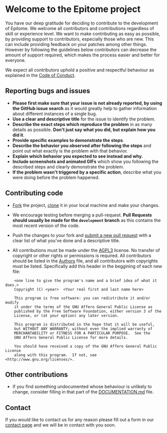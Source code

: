 # Welcome to the Epitome project

You have our deep gratitude for deciding to contribute to the development of Epitome. We welcome all contributors and contributions regardless of skill or experience level. We want to make contributing as easy as possible, by providing support to contributors, especially those who are new. This can include providing feedback on your patches among other things.  However by following the guidelines below contributors can decrease the amount of support required, which makes the process easier and better for everyone.

We expect all contributors uphold a positive and respectful behaviour as explained in the [Code of Conduct](CODE_OF_CONDUCT.md).

## Reporting bugs and issues

* **Please first make sure that your issue is not already reported, by using the GitHub issue search** as it would greatly help to gather information about different instances of a single bug.
* **Use a clear and descriptive title** for the issue to identify the problem.
* **Describe the exact steps which reproduce the problem** in as many details as possible. **Don't just say what you did, but explain how you did it**.
* **Provide specific examples to demonstrate the steps**.
* **Describe the behavior you observed after following the steps** and point out what exactly is the problem with that behavior.
* **Explain which behavior you expected to see instead and why.**
* **Include screenshots and animated GIFs** which show you following the described steps and clearly demonstrate the problem. 
* **If the problem wasn't triggered by a specific action**, describe what you were doing before the problem happened.

## Contributing code

* [Fork](https://help.github.com/articles/fork-a-repo/) the project, [clone](https://help.github.com/articles/cloning-a-repository/) it in your local machine and make your changes.

* We encourage testing before merging a pull-request. **Pull Requests should usually be made for the `development` branch** as this contains the most recent version of the code.

* Push the changes to your fork and [submit a new pull request](https://help.github.com/articles/creating-a-pull-request-from-a-fork/) with a clear list of what you've done and a descriptive title.

* All contributions must be made under the [AGPL3](LICENSE.txt) license. No transfer of copyright or other rights or permissions is required. All contributors should be listed in the [Authors](AUTHORS.md) file, and all contributors with copyrights must be listed. Specifically add this header in the beggining of each new file:

```
    <one line to give the program's name and a brief idea of what it does.>
    Copyright (C) <year>  <Your real first and last name here>

    This program is free software: you can redistribute it and/or modify
    it under the terms of the GNU Affero General Public License as
    published by the Free Software Foundation, either version 3 of the
    License, or (at your option) any later version.

    This program is distributed in the hope that it will be useful,
    but WITHOUT ANY WARRANTY; without even the implied warranty of
    MERCHANTABILITY or FITNESS FOR A PARTICULAR PURPOSE.  See the
    GNU Affero General Public License for more details.

    You should have received a copy of the GNU Affero General Public License
    along with this program.  If not, see <http://www.gnu.org/licenses/>.
```

## Other contributions

* If you find something undocumented whose behaviour is unlikely to change, consider filling in that part of the [DOCUMENTATION.md](DOCUMENTATION.md) file.

## Contact

If you would like to contact us for any reason please fill out a form in our [contact page](http://democracy.foundation/contact/) and we will be in contact with you soon.
